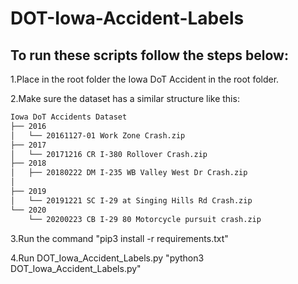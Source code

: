 # DOT-Iowa-Accident-Labels

## To run these scripts follow the steps below:

1.Place in the root folder the Iowa DoT Accident in the root folder.

2.Make sure the dataset has a similar structure like this:

```bash
Iowa DoT Accidents Dataset
├── 2016
│   └── 20161127-01 Work Zone Crash.zip
├── 2017
│   └── 20171216 CR I-380 Rollover Crash.zip
├── 2018
│   ├── 20180222 DM I-235 WB Valley West Dr Crash.zip
│   
├── 2019
│   └── 20191221 SC I-29 at Singing Hills Rd Crash.zip
└── 2020
    └── 20200223 CB I-29 80 Motorcycle pursuit crash.zip
 ```
 
3.Run the command "pip3 install -r requirements.txt"

4.Run DOT_Iowa_Accident_Labels.py "python3 DOT_Iowa_Accident_Labels.py"

